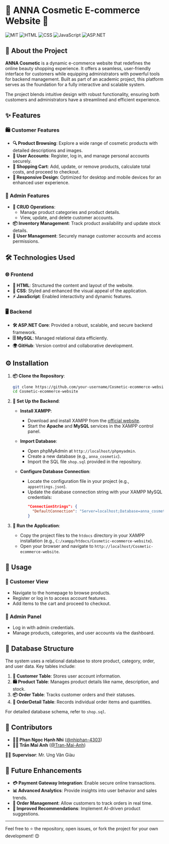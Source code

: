 # 🌟 ANNA Cosmetic E-commerce Website 🌟
![MIT](https://img.shields.io/badge/License-MIT-green) ![HTML](https://img.shields.io/badge/Frontend-HTML-orange) ![CSS](https://img.shields.io/badge/CSS-blue) ![JavaScript](https://img.shields.io/badge/JavaScript-yellow) ![ASP.NET](https://img.shields.io/badge/Backend-ASP.NET-purple)


## 📖 About the Project

**ANNA Cosmetic** is a dynamic e-commerce website that redefines the online beauty shopping experience. It offers a seamless, user-friendly interface for customers while equipping administrators with powerful tools for backend management. Built as part of an academic project, this platform serves as the foundation for a fully interactive and scalable system.

The project blends intuitive design with robust functionality, ensuring both customers and administrators have a streamlined and efficient experience.


## ✨ Features

### 🛍️ Customer Features
- **🔍 Product Browsing**: Explore a wide range of cosmetic products with detailed descriptions and images.
- **🔐 User Accounts**: Register, log in, and manage personal accounts securely.
- **🛒 Shopping Cart**: Add, update, or remove products, calculate total costs, and proceed to checkout.
- **📱 Responsive Design**: Optimized for desktop and mobile devices for an enhanced user experience.

### 🔧 Admin Features
- **📂 CRUD Operations**:
  - Manage product categories and product details.
  - View, update, and delete customer accounts.
- **📦 Inventory Management**: Track product availability and update stock details.
- **👥 User Management**: Securely manage customer accounts and access permissions.

## 🛠️ Technologies Used

### 🌐 Frontend
- **🧱 HTML**: Structured the content and layout of the website.
- **🎨 CSS**: Styled and enhanced the visual appeal of the application.
- **⚡ JavaScript**: Enabled interactivity and dynamic features.

### 🖥️ Backend
- **🛠️ ASP.NET Core**: Provided a robust, scalable, and secure backend framework.
- **🗄️ MySQL**: Managed relational data efficiently.
- **🌍 GitHub**: Version control and collaborative development.

## ⚙️ Installation

1. **📦 Clone the Repository**:
   ```bash
   git clone https://github.com/your-username/Cosmetic-ecommerce-website.git
   cd Cosmetic-ecommerce-website
   ```

2. **🔧 Set Up the Backend**:
   - **Install XAMPP**:
     - Download and install XAMPP from the [official website](https://www.apachefriends.org/index.html).
     - Start the **Apache** and **MySQL** services in the XAMPP control panel.

   - **Import Database**:
     - Open phpMyAdmin at `http://localhost/phpmyadmin`.
     - Create a new database (e.g., `anna_cosmetic`).
     - Import the SQL file `shop.sql` provided in the repository.

   - **Configure Database Connection**:
     - Locate the configuration file in your project (e.g., `appsettings.json`).
     - Update the database connection string with your XAMPP MySQL credentials:
       ```json
       "ConnectionStrings": {
         "DefaultConnection": "Server=localhost;Database=anna_cosmetic;User Id=root;Password=;"
       }
       ```

3. **🚀 Run the Application**:
   - Copy the project files to the `htdocs` directory in your XAMPP installation (e.g., `C:/xampp/htdocs/Cosmetic-ecommerce-website`).
   - Open your browser and navigate to `http://localhost/Cosmetic-ecommerce-website`.


## 🚀 Usage

### 🛒 Customer View
- Navigate to the homepage to browse products.
- Register or log in to access account features.
- Add items to the cart and proceed to checkout.

### 🔧 Admin Panel
- Log in with admin credentials.
- Manage products, categories, and user accounts via the dashboard.

## 📂 Database Structure

The system uses a relational database to store product, category, order, and user data. Key tables include:

1. **👤 Customer Table**: Stores user account information.
2. **🛍️ Product Table**: Manages product details like name, description, and stock.
3. **📦 Order Table**: Tracks customer orders and their statuses.
4. **📃 OrderDetail Table**: Records individual order items and quantities.

For detailed database schema, refer to `shop.sql`.

## 🤝 Contributors

- **👩‍💻 Phan Ngọc Hạnh Nhi** ([@nhiphan-4303](https://github.com/nhiphan-4303))  
- **👩‍💻 Trần Mai Anh** ([@Tran-Mai-Anh](https://github.com/Tran-Mai-Anh))  

🧑‍🏫 **Supervisor**: Mr. Ung Văn Giàu


## 🔮 Future Enhancements

- **💳 Payment Gateway Integration**: Enable secure online transactions.
- **📊 Advanced Analytics**: Provide insights into user behavior and sales trends.
- **🚚 Order Management**: Allow customers to track orders in real time.
- **🤖 Improved Recommendations**: Implement AI-driven product suggestions.
  
---

Feel free to ⭐ the repository, open issues, or fork the project for your own development! 😊
